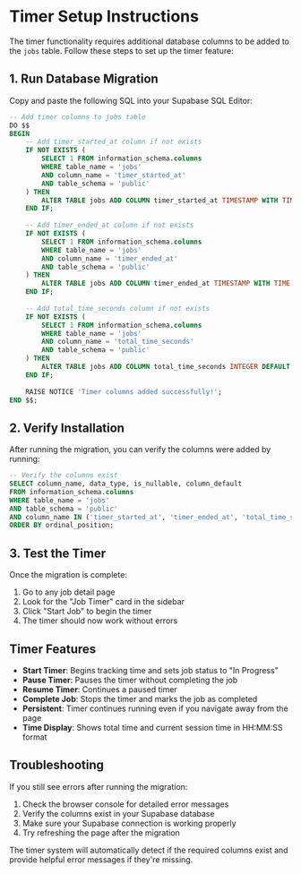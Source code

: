 # Timer Setup Instructions

The timer functionality requires additional database columns to be added to the `jobs` table. Follow these steps to set up the timer feature:

## 1. Run Database Migration

Copy and paste the following SQL into your Supabase SQL Editor:

```sql
-- Add timer columns to jobs table
DO $$
BEGIN
    -- Add timer_started_at column if not exists
    IF NOT EXISTS (
        SELECT 1 FROM information_schema.columns 
        WHERE table_name = 'jobs' 
        AND column_name = 'timer_started_at' 
        AND table_schema = 'public'
    ) THEN
        ALTER TABLE jobs ADD COLUMN timer_started_at TIMESTAMP WITH TIME ZONE;
    END IF;
    
    -- Add timer_ended_at column if not exists
    IF NOT EXISTS (
        SELECT 1 FROM information_schema.columns 
        WHERE table_name = 'jobs' 
        AND column_name = 'timer_ended_at' 
        AND table_schema = 'public'
    ) THEN
        ALTER TABLE jobs ADD COLUMN timer_ended_at TIMESTAMP WITH TIME ZONE;
    END IF;
    
    -- Add total_time_seconds column if not exists
    IF NOT EXISTS (
        SELECT 1 FROM information_schema.columns 
        WHERE table_name = 'jobs' 
        AND column_name = 'total_time_seconds' 
        AND table_schema = 'public'
    ) THEN
        ALTER TABLE jobs ADD COLUMN total_time_seconds INTEGER DEFAULT 0;
    END IF;
    
    RAISE NOTICE 'Timer columns added successfully!';
END $$;
```

## 2. Verify Installation

After running the migration, you can verify the columns were added by running:

```sql
-- Verify the columns exist
SELECT column_name, data_type, is_nullable, column_default 
FROM information_schema.columns 
WHERE table_name = 'jobs' 
AND table_schema = 'public' 
AND column_name IN ('timer_started_at', 'timer_ended_at', 'total_time_seconds')
ORDER BY ordinal_position;
```

## 3. Test the Timer

Once the migration is complete:

1. Go to any job detail page
2. Look for the "Job Timer" card in the sidebar
3. Click "Start Job" to begin the timer
4. The timer should now work without errors

## Timer Features

- **Start Timer**: Begins tracking time and sets job status to "In Progress"
- **Pause Timer**: Pauses the timer without completing the job
- **Resume Timer**: Continues a paused timer
- **Complete Job**: Stops the timer and marks the job as completed
- **Persistent**: Timer continues running even if you navigate away from the page
- **Time Display**: Shows total time and current session time in HH:MM:SS format

## Troubleshooting

If you still see errors after running the migration:

1. Check the browser console for detailed error messages
2. Verify the columns exist in your Supabase database
3. Make sure your Supabase connection is working properly
4. Try refreshing the page after the migration

The timer system will automatically detect if the required columns exist and provide helpful error messages if they're missing. 